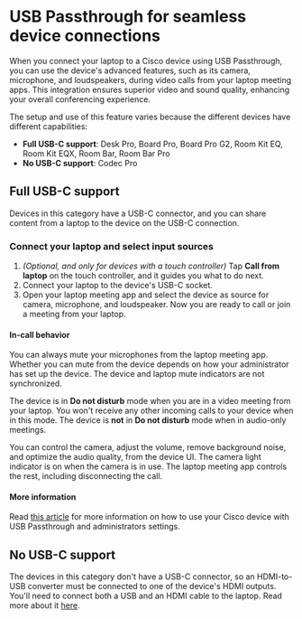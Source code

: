 # USB Passthrough for seamless device connections

When you connect your laptop to a Cisco device using USB Passthrough, you can use the device's advanced features, such as its camera, microphone, and loudspeakers, during video calls from your laptop meeting apps. This integration ensures superior video and sound quality, enhancing your overall conferencing experience.

The setup and use of this feature varies because the different devices have different capabilities:

* **Full USB-C support**: Desk Pro, Board Pro, Board Pro G2, Room Kit EQ, Room Kit EQX, Room Bar, Room Bar Pro
* **No USB-C support**: Codec Pro

## Full USB-C support

Devices in this category have a USB-C connector, and you can share content from a laptop to the device on the USB-C connection.

### Connect your laptop and select input sources

1. *(Optional, and only for devices with a touch controller)* Tap **Call from laptop** on the touch controller, and it guides you what to do next.
2. Connect your laptop to the device's USB-C socket.
3. Open your laptop meeting app and select the device as source for camera, microphone, and loudspeaker. Now you are ready to call or join a meeting from your laptop.

#### In-call behavior

You can always mute your microphones from the laptop meeting app. Whether you can mute from the device depends on how your administrator has set up the device. The device and laptop mute indicators are not synchronized. 

The device is in **Do not disturb** mode when you are in a video meeting from your laptop. You won't receive any other incoming calls to your device when in this mode. The device is **not** in **Do not disturb** mode when in audio-only meetings.

You can control the camera, adjust the volume, remove background noise, and optimize the audio quality, from the device UI. The camera light indicator is on when the camera is in use. The laptop meeting app controls the rest, including disconnecting the call.

#### More information

Read [this article](https://help.webex.com/en-us/article/ney3qxe/Call-from-laptop-using-your-Cisco-device-as-a-web-camera) for more information on how to use your Cisco device with USB Passthrough and administrators settings.

## No USB-C support

The devices in this category don't have a USB-C connector, so an HDMI-to-USB converter must be connected to one of the device's HDMI outputs. You'll need to connect both a USB and an HDMI cable to the laptop. 
Read more about it [here](https://help.webex.com/en-us/article/ney3qxe/Call-from-laptop-using-your-Cisco-device-as-a-web-camera#Cisco_Reference.dita_d3c1dbe8-4263-4d55-b19f-6a49478be4c5).
